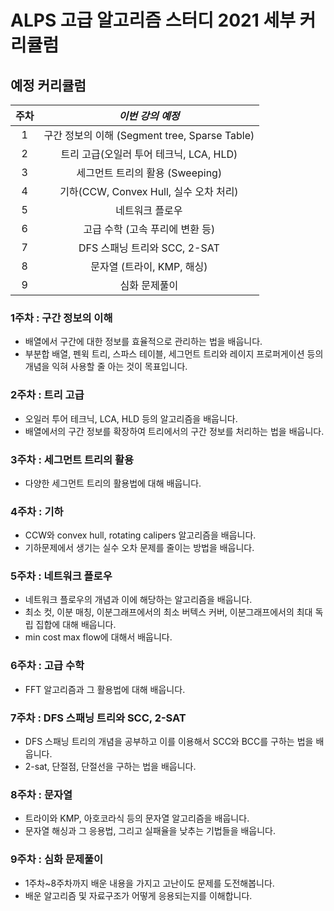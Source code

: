 # ALPS 고급 알고리즘 스터디 2021 세부 커리큘럼

## 예정 커리큘럼

| 주차 |                     *이번 강의 예정*                     |
| :--: | :------------------------------------------------------: |
|  1   |       구간 정보의 이해 (Segment tree, Sparse Table)       |
|  2   |           트리 고급(오일러 투어 테크닉, LCA, HLD)       |
|  3   |             세그먼트 트리의 활용 (Sweeping)              |
|  4   |         기하(CCW, Convex Hull, 실수 오차 처리)           |
|  5   |                     네트워크 플로우                      |
|  6   |             고급 수학 (고속 푸리에 변환 등)             |
|  7   |               DFS 스패닝 트리와 SCC, 2-SAT               |
|  8   |                문자열 (트라이, KMP, 해싱)                |
|  9   |                       심화 문제풀이                     |

### 1주차 : 구간 정보의 이해

* 배열에서 구간에 대한 정보를 효율적으로 관리하는 법을 배웁니다.
* 부분합 배열, 펜윅 트리, 스파스 테이블, 세그먼트 트리와 레이지 프로퍼게이션 등의 개념을 익혀 사용할 줄 아는 것이 목표입니다.

### 2주차 : 트리 고급

* 오일러 투어 테크닉, LCA, HLD 등의 알고리즘을 배웁니다.
* 배열에서의 구간 정보를 확장하여 트리에서의 구간 정보를 처리하는 법을 배웁니다.

### 3주차 : 세그먼트 트리의 활용

* 다양한 세그먼트 트리의 활용법에 대해 배웁니다.

### 4주차 : 기하

* CCW와 convex hull, rotating calipers 알고리즘을 배웁니다.
* 기하문제에서 생기는 실수 오차 문제를 줄이는 방법을 배웁니다.

### 5주차 : 네트워크 플로우

* 네트워크 플로우의 개념과 이에 해당하는 알고리즘을 배웁니다.
* 최소 컷, 이분 매칭, 이분그래프에서의 최소 버텍스 커버, 이분그래프에서의 최대 독립 집합에 대해 배웁니다.
* min cost max flow에 대해서 배웁니다.

### 6주차 : 고급 수학

* FFT 알고리즘과 그 활용법에 대해 배웁니다.

### 7주차 : DFS 스패닝 트리와 SCC, 2-SAT

* DFS 스패닝 트리의 개념을 공부하고 이를 이용해서 SCC와 BCC를 구하는 법을 배웁니다.
* 2-sat, 단절점, 단절선을 구하는 법을 배웁니다.

### 8주차 : 문자열

* 트라이와 KMP, 아호코라식 등의 문자열 알고리즘을 배웁니다.
* 문자열 해싱과 그 응용법, 그리고 실패율을 낮추는 기법들을 배웁니다.

### 9주차 : 심화 문제풀이

* 1주차~8주차까지 배운 내용을 가지고 고난이도 문제를 도전해봅니다.
* 배운 알고리즘 및 자료구조가 어떻게 응용되는지를 이해합니다.
